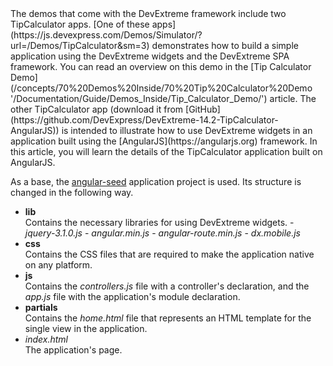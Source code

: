 <article data-show="/Demos/TipCalculatorAngular/">
The demos that come with the DevExtreme framework include two TipCalculator apps. [One of these apps](https://js.devexpress.com/Demos/Simulator/?url=/Demos/TipCalculator&sm=3) demonstrates how to build a simple application using the DevExtreme widgets and the DevExtreme SPA framework. You can read an overview on this demo in the [Tip Calculator Demo](/concepts/70%20Demos%20Inside/70%20Tip%20Calculator%20Demo '/Documentation/Guide/Demos_Inside/Tip_Calculator_Demo/') article. The other TipCalculator app (download it from [GitHub](https://github.com/DevExpress/DevExtreme-14.2-TipCalculator-AngularJS)) is intended to illustrate how to use DevExtreme widgets in an application built using the [AngularJS](https://angularjs.org) framework. In this article, you will learn the details of the TipCalculator application built on AngularJS.

As a base, the [angular-seed](https://github.com/angular/angular-seed) application project is used. Its structure is changed in the following way.

- **lib**  
    Contains the necessary libraries for using DevExtreme widgets.
      - *jquery-3.1.0.js*
      - *angular.min.js*
      - *angular-route.min.js*
      - *dx.mobile.js*  
- **css**  
    Contains the CSS files that are required to make the application native on any platform.
- **js**  
    Contains the *controllers.js* file with a controller's declaration, and the *app.js* file with the application's module declaration.
- **partials**  
    Contains the *home.html* file that represents an HTML template for the single view in the application.
- *index.html*  
    The application's page.        

</article>